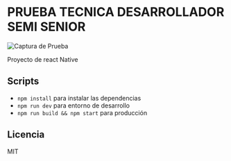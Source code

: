 # PRUEBA TECNICA DESARROLLADOR SEMI SENIOR

![Captura de Prueba](.readme-static/captura.png)

Proyecto de react Native

## Scripts

- `npm install` para instalar las dependencias
- `npm run dev` para entorno de desarrollo
- `npm run build && npm start` para producción

## Licencia

MIT
